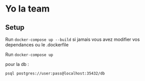 # Yo la team

## Setup

Run `docker-compose up --build` si jamais vous avez modifier vos dependances ou le .dockerfile

Run `docker-compose up` 



pour la db : 

```sh
psql postgres://user:pass@localhost:35432/db
```




